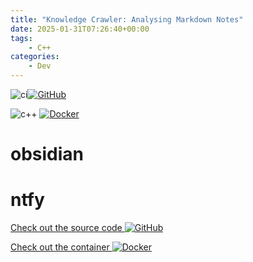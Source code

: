 ```yaml
---
title: "Knowledge Crawler: Analysing Markdown Notes"
date: 2025-01-31T07:26:40+00:00
tags:
    - C++
categories:
    - Dev
---
```


![ci](https://github.com/Sarsoo/KnowledgeCrawler/actions/workflows/ci.yml/badge.svg)[![GitHub](https://img.shields.io/badge/github-%23121011.svg?style=for-the-badge&logo=github&logoColor=white)](https://github.com/Sarsoo/KnowledgeCrawler)

![c++](https://img.shields.io/badge/c++-%2300599C.svg?style=for-the-badge&logo=c%2B%2B&logoColor=white)
[![Docker](https://img.shields.io/badge/docker-%230db7ed.svg?style=for-the-badge&logo=docker&logoColor=white)](https://git.sarsoo.xyz/sarsoo/-/packages/container/knowledgecrawler)

# obsidian

# ntfy

[Check out the source code ![GitHub](https://img.shields.io/badge/github-%23121011.svg?style=for-the-badge&logo=github&logoColor=white)](https://github.com/Sarsoo/KnowledgeCrawler)

[Check out the container ![Docker](https://img.shields.io/badge/docker-%230db7ed.svg?style=for-the-badge&logo=docker&logoColor=white)](https://git.sarsoo.xyz/sarsoo/-/packages/container/KnowledgeCrawler)